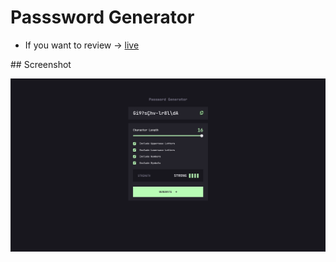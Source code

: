 # Passsword Generator

- If you want to review &rarr; [live](https://mertcanoncul0.github.io/PasswordGenerator/)

## Screenshot

<img src="assets/img/screenshot.png" alt="screenshot">
